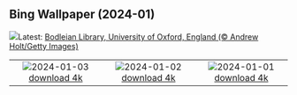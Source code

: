 ## Bing Wallpaper (2024-01)
![](https://www.bing.com/th?id=OHR.BodleianCeiling_EN-CA4231401380_UHD.jpg&w=1000)Latest: [Bodleian Library, University of Oxford, England (© Andrew Holt/Getty Images)](https://www.bing.com/th?id=OHR.BodleianCeiling_EN-CA4231401380_UHD.jpg)

|      |      |      |
| :----: | :----: | :----: |
|![](https://www.bing.com/th?id=OHR.BhutanSolstice_EN-CA3332703739_UHD.jpg&pid=hp&w=384&h=216&rs=1&c=4)2024-01-03 [download 4k](https://www.bing.com/th?id=OHR.BhutanSolstice_EN-CA3332703739_UHD.jpg)|![](https://www.bing.com/th?id=OHR.SleepingFox_EN-CA4697579541_UHD.jpg&pid=hp&w=384&h=216&rs=1&c=4)2024-01-02 [download 4k](https://www.bing.com/th?id=OHR.SleepingFox_EN-CA4697579541_UHD.jpg)|![](https://www.bing.com/th?id=OHR.ThailandNewYears_EN-CA2541480849_UHD.jpg&pid=hp&w=384&h=216&rs=1&c=4)2024-01-01 [download 4k](https://www.bing.com/th?id=OHR.ThailandNewYears_EN-CA2541480849_UHD.jpg)|
